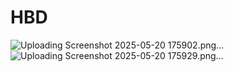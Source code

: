 # HBD
![Uploading Screenshot 2025-05-20 175902.png…]()
![Uploading Screenshot 2025-05-20 175929.png…]()
